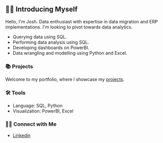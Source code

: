 ## 🙋‍♂️ Introducing Myself 

Hello, I'm Josh. Data enthusiast with expertise in data migration and ERP implementations. I'm looking to pivot towards data analytics. 

- Querying data using SQL.
- Performing data analysis using SQL.
- Developing dashboards on PowerBI.
- Data wrangling and modelling using Python and Excel.

### 📚 Projects

Welcome to my portfolio, where I showcase my [projects](https://github.com/katiehuangx/Portfolio-Guide/blob/main/README.md).

### 🛠️ Tools

- Language: SQL, Python
- Visualization: PowerBI, Excel

### 👋🏻 Connect with Me

- [Linkedin](https://www.linkedin.com/in/josh-loh-458049219/)
